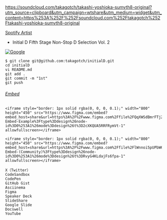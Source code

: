 https://soundcloud.com/takagotch/takashi-yoshioka-sumvth8-original?utm_source=clipboard&utm_campaign=wtshare&utm_medium=widget&utm_content=https%253A%252F%252Fsoundcloud.com%252Ftakagotch%252Ftakashi-yoshioka-sumvth8-original

[Spotify Artist](https://artists.spotify.com/c/en/team/access/artist?flow_ctx=ea0bd875-8ea0-4910-9056-d82ddbade2e7%3A1703537750)

- Initial D Fifth Stage Non-Stop D Selection Vol. 2

[![Google](http://img.youtube.com/vi/6Orx5JvksOk/0.jpg)](https://www.youtube.com/watch?v=6Orx5JvksOk "Google")


```
$ git clone git@github.com:takagotch/initialD.git
cd initialD
vi README.md
git add .
git commit -m "1st"
git push
```

###### [Embed](https://qiita.com/Qiita/items/612e2e149b9f9451c144)

```
<iframe style="border: 1px solid rgba(0, 0, 0, 0.1);" width="800" height="450" src="https://www.figma.com/embed?embed_host=share&url=https%3A%2F%2Fwww.figma.com%2Ffile%2FQqXWSdBmrFTj2Hd0bojWleYv%2FFigma-Embed-Example%3Ftype%3Ddesign%26node-id%3D0%253A1%26mode%3Ddesign%26t%3D2cXKQUA5RRFRymVt-1" allowfullscreen></iframe>

<iframe style="border: 1px solid rgba(0, 0, 0, 0.1);" width="800" height="450" src="https://www.figma.com/embed?embed_host=share&url=https%3A%2F%2Fwww.figma.com%2Ffile%2FlWnnoi5pUPbW64uBLUj0hM%2FFigma-Embed-(Community)%3Ftype%3Ddesign%26node-id%3D0%253A1%26mode%3Ddesign%26t%3DRvyG4KLdajFs6fpa-1" allowfullscreen></iframe>
```

```
X（Twitter）
CodeSandbox
CodePen
GitHub Gist
Asciinema
Figma
Speaker Deck
SlideShare
Google Slide
Docswell
YouTube
```



